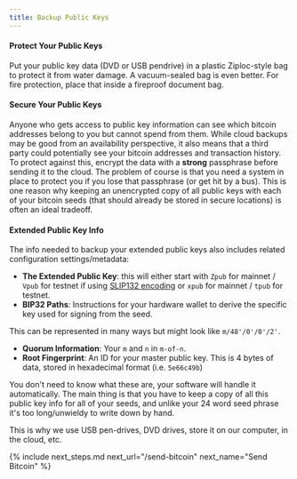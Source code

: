 ```yaml
---
title: Backup Public Keys
---
```



#### Protect Your Public Keys
Put your public key data (DVD or USB pendrive) in a plastic Ziploc-style bag to protect it from water damage.
A vacuum-sealed bag is even better.
For fire protection, place that inside a fireproof document bag.

#### Secure Your Public Keys
Anyone who gets access to public key information can see which bitcoin addresses belong to you but cannot spend from them.
While cloud backups may be good from an availability perspective, it also means that a third party could potentially see your bitcoin addresses and transaction history.
To protect against this, encrypt the data with a **strong** passphrase before sending it to the cloud.
The problem of course is that you need a system in place to protect you if you lose that passphrase (or get hit by a bus).
This is one reason why keeping an unencrypted copy of all public keys with each of your bitcoin seeds (that should already be stored in secure locations) is often an ideal tradeoff.

#### Extended Public Key Info
The info needed to backup your extended public keys also includes related configuration settings/metadata:

* **The Extended Public Key**: this will either start with `Zpub` for mainnet / `Vpub` for testnet if using [SLIP132 encoding](https://github.com/satoshilabs/slips/blob/master/slip-0132.md) or `xpub` for mainnet / `tpub` for testnet.
* **BIP32 Paths**: Instructions for your hardware wallet to derive the specific key used for signing from the seed. 

This can be represented in many ways but might look like `m/48'/0'/0'/2'`.

* **Quorum Information**: Your `m` and `n` in `m-of-n`.
* **Root Fingerprint**: An ID for your master public key. This is 4 bytes of data, stored in hexadecimal format (i.e. `5e66c49b`)

You don't need to know what these are, your software will handle it automatically.
The main thing is that you have to keep a copy of all this public key info for all of your seeds, and unlike your 24 word seed phrase it's too long/unwieldy to write down by hand.

This is why we use USB pen-drives, DVD drives, store it on our computer, in the cloud, etc.


{% include next_steps.md next_url="/send-bitcoin" next_name="Send Bitcoin" %}
